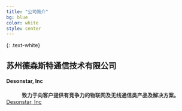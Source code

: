 ```yaml
---
title: "公司简介"
bg: blue
color: white 
style: center
---
```


{: .text-white}

## 苏州德森斯特通信技术有限公司
#### Desonstar, Inc

<div style="text-shadow: grey -1px -1px;font-size:14px;text-align:center;">致力于向客户提供有竞争力的物联网及无线通信类产品及解决方案。</div>

<!--span class="fa-stack subtlecircle" style="font-size:100px; background:rgba(255,166,0,0.1)">
  <i class="fa fa-circle fa-stack-2x text-white"></i>
  <i class="fa fa-globe fa-stack-1x text-orange"></i>
</span-->




<span id="forkongithub">
  <a href="{{ site.source_link }}" class="bg-blue">
    Desonstar, Inc
  </a>
</span>
